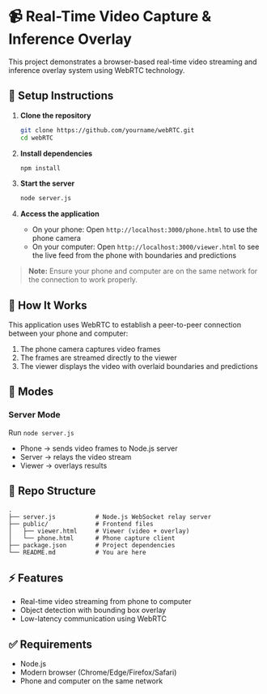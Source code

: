 # 📹 Real-Time Video Capture & Inference Overlay

This project demonstrates a browser-based real-time video streaming and inference overlay system using WebRTC technology.

## 🚀 Setup Instructions

1. **Clone the repository**
   ```bash
   git clone https://github.com/yourname/webRTC.git
   cd webRTC
   ```

2. **Install dependencies**
   ```bash
   npm install
   ```

3. **Start the server**
   ```bash
   node server.js
   ```

4. **Access the application**
   - On your phone: Open `http://localhost:3000/phone.html` to use the phone camera
   - On your computer: Open `http://localhost:3000/viewer.html` to see the live feed from the phone with boundaries and predictions

> **Note:** Ensure your phone and computer are on the same network for the connection to work properly.

## 📱 How It Works

This application uses WebRTC to establish a peer-to-peer connection between your phone and computer:

1. The phone camera captures video frames
2. The frames are streamed directly to the viewer
3. The viewer displays the video with overlaid boundaries and predictions

## 🔧 Modes

### Server Mode

Run `node server.js`

- Phone → sends video frames to Node.js server
- Server → relays the video stream
- Viewer → overlays results

## 📂 Repo Structure

```
.
├── server.js           # Node.js WebSocket relay server
├── public/             # Frontend files
│   ├── viewer.html     # Viewer (video + overlay)
│   └── phone.html      # Phone capture client
├── package.json        # Project dependencies
└── README.md           # You are here
```

## ⚡ Features

- Real-time video streaming from phone to computer
- Object detection with bounding box overlay
- Low-latency communication using WebRTC

## ✅ Requirements

- Node.js
- Modern browser (Chrome/Edge/Firefox/Safari)
- Phone and computer on the same network